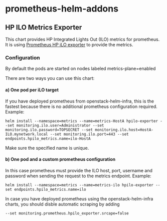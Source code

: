 # prometheus-helm-addons

## HP ILO Metrics Exporter

This chart provides HP Integrated Lights Out (ILO) metrics for prometheus. It is using
[Prometheus HP iLO exporter](https://github.com/IDNT/hpilo-exporter) to provide the metrics.

### Configuration

By default the pods are started on nodes labeled metrics-plane=enabled

There are two ways you can use this chart:

#### a) One pod per iLO target

If you have deployed prometheus from openstack-helm-infra, this is the fastest because there is no additional
prometheus configuration required. Example:

```
helm install --namespace=metrics --name=metrics-HostA hpilo-exporter --set monitoring.ilo.user=Administrator --set monitoring.ilo.password=TOPSECRET --set monitoring.ilo.host=HostA-ILO.mynetwork.local --set monitoring.ilo.port=443 --set endpoints.hpilo_metrics.name=ilo-HostA
```

Make sure the specified name is unique.

#### b) One pod and a custom prometheus configuration

In this case prometheus must provide the ILO host, port, username and password when sending the request 
to the metrics endpoint. Example:

```
helm install --namespace=metrics --name=metrics-ilo hpilo-exporter --set endpoints.hpilo_metrics.name=ilo
```

In case you have deployed prometheus using the openstack-helm-infra charts, you should disble automatic scraping by adding

```
--set monitoring.prometheus.hpilo_exporter.srcape=false
```

